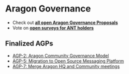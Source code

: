 # Aragon Governance

- Check out [**all open Aragon Governance Proposals**](https://github.com/aragon/governance/issues)
- Vote on [**open surveys for ANT holders**](https://survey.aragon.org)

## Finalized AGPs

- [AGP-2: Aragon Community Governance Model](https://github.com/aragon/governance/blob/master/AGP-2_Aragon_Community_Governance_Model.md)
- [AGP-5: Migration to Open Source Messaging Platform](https://github.com/aragon/governance/blob/master/AGP-5_Migration_to_Open_Source_Messaging_Platform.md)
- [AGP-7: Merge Aragon HQ and Community meetings](https://github.com/aragon/governance/blob/master/AGP-7_Merge_Aragon_HQ_and_Community_meetings.md)

